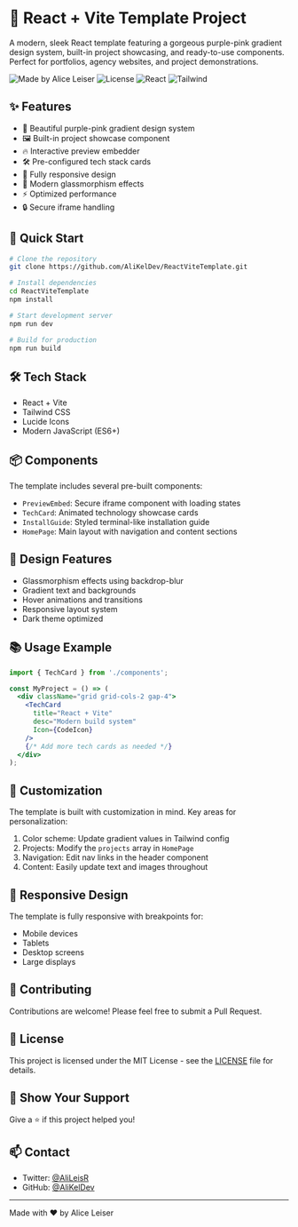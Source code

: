 # 🚀 React + Vite Template Project

A modern, sleek React template featuring a gorgeous purple-pink gradient design system, built-in project showcasing, and ready-to-use components. Perfect for portfolios, agency websites, and project demonstrations.

![Made by Alice Leiser](https://img.shields.io/badge/Made%20by-Alice%20Leiser-purple)
![License](https://img.shields.io/badge/license-MIT-blue)
![React](https://img.shields.io/badge/React-18-61dafb)
![Tailwind](https://img.shields.io/badge/Tailwind%20CSS-3-38bdf8)

## ✨ Features

- 🎨 Beautiful purple-pink gradient design system
- 🖼️ Built-in project showcase component
- 🔥 Interactive preview embedder
- 🛠️ Pre-configured tech stack cards
- 📱 Fully responsive design
- 🌟 Modern glassmorphism effects
- ⚡ Optimized performance
- 🔒 Secure iframe handling

## 🚀 Quick Start

```bash
# Clone the repository
git clone https://github.com/AliKelDev/ReactViteTemplate.git

# Install dependencies
cd ReactViteTemplate
npm install

# Start development server
npm run dev

# Build for production
npm run build
```

## 🛠️ Tech Stack

- React + Vite
- Tailwind CSS
- Lucide Icons
- Modern JavaScript (ES6+)

## 📦 Components

The template includes several pre-built components:

- `PreviewEmbed`: Secure iframe component with loading states
- `TechCard`: Animated technology showcase cards
- `InstallGuide`: Styled terminal-like installation guide
- `HomePage`: Main layout with navigation and content sections

## 🎨 Design Features

- Glassmorphism effects using backdrop-blur
- Gradient text and backgrounds
- Hover animations and transitions
- Responsive layout system
- Dark theme optimized

## 📚 Usage Example

```jsx
import { TechCard } from './components';

const MyProject = () => (
  <div className="grid grid-cols-2 gap-4">
    <TechCard
      title="React + Vite"
      desc="Modern build system"
      Icon={CodeIcon}
    />
    {/* Add more tech cards as needed */}
  </div>
);
```

## 🔧 Customization

The template is built with customization in mind. Key areas for personalization:

1. Color scheme: Update gradient values in Tailwind config
2. Projects: Modify the `projects` array in `HomePage`
3. Navigation: Edit nav links in the header component
4. Content: Easily update text and images throughout

## 📱 Responsive Design

The template is fully responsive with breakpoints for:
- Mobile devices
- Tablets
- Desktop screens
- Large displays

## 🤝 Contributing

Contributions are welcome! Please feel free to submit a Pull Request.

## 📄 License

This project is licensed under the MIT License - see the [LICENSE](LICENSE) file for details.

## 🌟 Show Your Support

Give a ⭐️ if this project helped you!

## 📫 Contact

- Twitter: [@AliLeisR](https://x.com/AliLeisR)
- GitHub: [@AliKelDev](https://github.com/AliKelDev)

---

Made with ❤️ by Alice Leiser